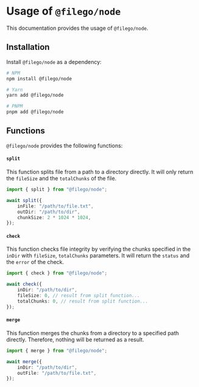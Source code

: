 # Usage of `@filego/node`

This documentation provides the usage of `@filego/node`.

## Installation

Install `@filego/node` as a dependency:

```bash
# NPM
npm install @filego/node

# Yarn
yarn add @filego/node

# PNPM
pnpm add @filego/node
```

## Functions

`@filego/node` provides the following functions:

#### `split`

This function splits file from a path to a directory directly. 
It will only return the `fileSize` and the `totalChunks` of the file.

```typescript
import { split } from "@filego/node";

await split({
    inFile: "/path/to/file.txt",
    outDir: "/path/to/dir",
    chunkSize: 2 * 1024 * 1024,
});
```

#### `check`

This function checks file integrity by verifying 
the chunks specified in the `inDir` with `fileSize`, `totalChunks` parameters. 
It will return the `status` and the `error` of the check.

```typescript
import { check } from "@filego/node";

await check({
    inDir: "/path/to/dir",
    fileSize: 0, // result from split function...
    totalChunks: 0, // result from split function...
});
```

#### `merge`

This function merges the chunks from a directory to a specified path directly. 
Therefore, nothing will be returned as a result.

```typescript
import { merge } from "@filego/node";

await merge({
    inDir: "/path/to/dir",
    outFile: "/path/to/file.txt",
});
```